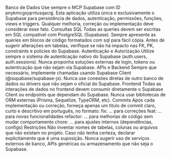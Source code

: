 Banco de Dados
Use sempre o MCP Supabase com ID pnykmcgxjqrnlusqacqj.
Esta aplicação utiliza única e exclusivamente o Supabase para persistência de dados, autenticação, permissões, funções, views e triggers.
Qualquer melhoria, correção ou implementação deve considerar esse fato.
Consultas SQL
Todas as queries devem ser escritas em SQL compatível com PostgreSQL (Supabase).
Sempre apresente as queries em blocos de código formatados com sql para fácil cópia.
Antes de sugerir alterações em tabelas, verifique se não há impacto nas FK, PK, constraints e policies do Supabase.
Autenticação e Autorização
Utilize sempre o sistema de autenticação nativo do Supabase (auth.users, auth.sessions).
Nunca proponha soluções externas de login, tokens ou autenticação que não sejam via Supabase.
APIs e Backend
Sempre que necessário, implemente chamadas usando Supabase Client (@supabase/supabase-js).
Nunca use conexões diretas de outro banco de dados ou drivers que não sejam o oficial do Supabase.
Frontend
Todas as interações de dados no frontend devem consumir diretamente o Supabase Client ou endpoints que dependam do Supabase.
Nunca usar bibliotecas de ORM externas (Prisma, Sequelize, TypeORM, etc).
Commits
Após cada implementação ou correção, forneça apenas um título de commit claro, curto e descritivo em português, no formato:
fix: ... para correções
feat: ... para novas funcionalidades
refactor: ... para melhorias de código sem mudar comportamento
chore: ... para ajustes internos (dependências, configs)
Restrições
Não inventar nomes de tabelas, colunas ou arquivos que não existam no projeto.
Caso não tenha certeza, declarar explicitamente que é uma suposição.
Nunca sugerir uso de serviços externos de banco, APIs genéricas ou armazenamento que não seja o Supabase.